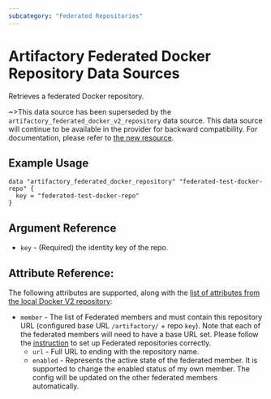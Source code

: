 ```yaml
---
subcategory: "Federated Repositories"
---
```

# Artifactory Federated Docker Repository Data Sources

Retrieves a federated Docker repository.

~>This data source has been superseded by the `artifactory_federated_docker_v2_repository` data source. This data source will continue to be available in the provider for backward compatibility. For documentation, please refer to [the new resource](federated_docker_v2_repository.md).

## Example Usage

```hcl
data "artifactory_federated_docker_repository" "federated-test-docker-repo" {
  key = "federated-test-docker-repo"
}
```

## Argument Reference

* `key` - (Required) the identity key of the repo.

## Attribute Reference:

The following attributes are supported, along with the [list of attributes from the local Docker V2 repository](local_docker_v2_repository.md):

* `member` - The list of Federated members and must contain this repository URL (configured base URL
  `/artifactory/` + repo `key`). Note that each of the federated members will need to have a base URL set.
  Please follow the [instruction](https://www.jfrog.com/confluence/display/JFROG/Working+with+Federated+Repositories#WorkingwithFederatedRepositories-SettingUpaFederatedRepository)
  to set up Federated repositories correctly.
  * `url` - Full URL to ending with the repository name.
  * `enabled` - Represents the active state of the federated member. It is supported to change the enabled
    status of my own member. The config will be updated on the other federated members automatically.

